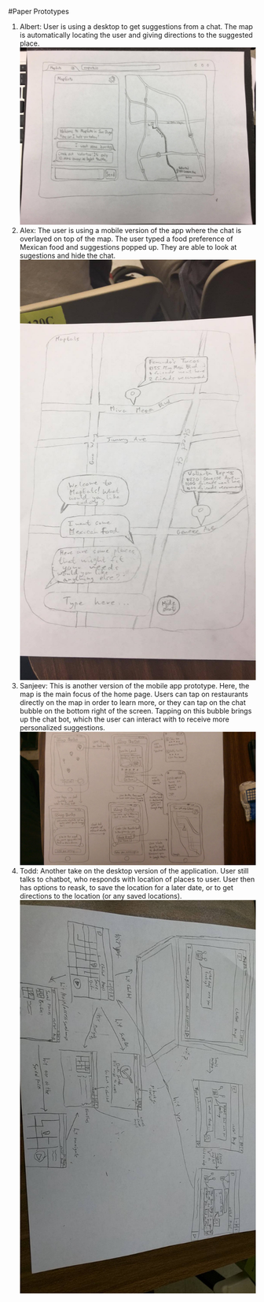 #Paper Prototypes
1. Albert: 
User is using a desktop to get suggestions from a chat. The map is automatically locating the user and giving directions to the suggested place.
![Paper Prototype 1](./prototypes/albert.jpg "1")
2. Alex: 
The user is using a mobile version of the app where the chat is overlayed on top of the map. The user typed a food preference of Mexican food and suggestions popped up. They are able to look at sugestions and hide the chat. 
![Paper Prototype 1](./prototypes/alex.jpg "2")
3. Sanjeev: 
This is another version of the mobile app prototype. Here, the map is the main focus of the home page. Users can tap on restaurants directly on the map in order to learn more, or they can tap on the chat bubble on the bottom right of the screen. Tapping on this bubble brings up the chat bot, which the user can interact with to receive more personalized suggestions.
![Paper Prototype 1](./prototypes/sanjeev.jpg "3")
4. Todd: 
Another take on the desktop version of the application. User still talks to chatbot, who responds with location of places to user. User then has options to reask, to save the location for a later date, or to get directions to the location (or any saved locations). 
![Paper Prototype 1](./prototypes/todd.jpg "4")